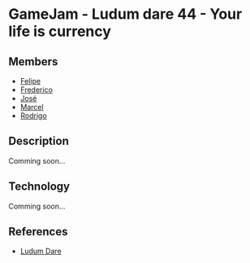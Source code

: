 # GameJam - Ludum dare 44 - Your life is currency

## Members

* [Felipe](https://github.com/Kallaseldor/)
* [Frederico](https://github.com/FredRanieri)
* [José](https://github.com/Joselsneto)
* [Marcel](https://github.com/marcelNogueira)
* [Rodrigo](https://github.com/RodrigoDestefano)

## Description

Comming soon...

## Technology

Comming soon...

## References

* [Ludum Dare](https://ldjam.com/)
